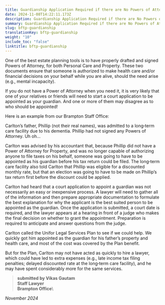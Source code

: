 ```yaml
---
title: Guardianship Application Required if there are No Powers of Attorney
date: 2024-11-08T14:22:11.173Z
description: Guardianship Application Required if there are No Powers of Attorney
summary: Guardianship Application Required if there are No Powers of Attorney
slug: bftp-guardianship
translationKey: bftp-guardianship
weight: "10"
include_toc: "false"
linktitle: bftp-guardianship
---
```



One of the best estate planning tools is to have properly drafted and signed Powers of Attorney, for both Personal Care and Property. These two documents ensure that someone is authorized to make health care and/or financial decisions on your behalf while you are alive, should the need arise (e.g., mental incapacity).

If you do not have a Power of Attorney when you need it, it is very likely that one of your relatives or friends will need to start a court application to be appointed as your guardian. And one or more of them may disagree as to who should be appointed!

Here is an example from our Brampton Staff Office:

Carlton’s father, Phillip (not their real names), was admitted to a long‐term care facility due to his dementia. Phillip had not signed any Powers of Attorney. Uh oh…

Carlton was advised by his accountant that, because Phillip did not have a Power of Attorney for Property, and was no longer capable of authorizing anyone to file taxes on his behalf, someone was going to have to be appointed as his guardian before his tax return could be filed. The long‐term care facility also told Carlton that Phillip was eligible for a discounted monthly rate, but that an election was going to have to be made on Phillip’s tax return first before the discount could be applied.

Carlton had heard that a court application to appoint a guardian was not necessarily an easy or inexpensive process. A lawyer will need to gather all of the information and then prepare appropriate documentation to formulate the best explanation for why the applicant is the best suited person to be appointed as the guardian. Once the application is submitted, a court date is required, and the lawyer appears at a hearing in front of a judge who makes the final decision on whether to grant the appointment. Preparation is required to anticipate and answer questions from the judge.

Carlton called the Unifor Legal Services Plan to see if we could help. We quickly got him appointed as the guardian for his father’s property and health care, and most of the cost was covered by the Plan benefit.

But for the Plan, Carlton may not have acted as quickly to hire a lawyer, which could have led to extra expenses (e.g., late income tax filing penalties; delayed discounted rate at the long‐term care facility), and he may have spent considerably more for the same services.

> ﻿**submitted by Vikas Gautam**\
> ﻿**Staff Lawyer**\
> ﻿**Brampton Office**\

﻿*November 2024*